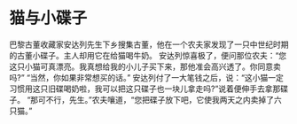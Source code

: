 # 猫与小碟子
巴黎古董收藏家安达列先生下乡搜集古董，他在一个农夫家发现了一只中世纪时期的古董小碟子。主人却用它在给猫喝牛奶。 
安达列惊喜极了，便问那位农夫：“您这只小猫可真漂亮。我真想给我的小儿子买下来，那他准会高兴透了。你同意卖吗?” 
“当然，你如果非常想买的话。” 
安达列付了一大笔钱之后，说：“这小猫一定习惯用这只旧碟喝奶啦，我可以把这只碟子也一块儿拿走吗?”说着便伸手去拿那碟子。 
“那可不行，先生。”农夫嚷道，“您把碟子放下吧，它使我两天之内卖掉了六只猫。”
  